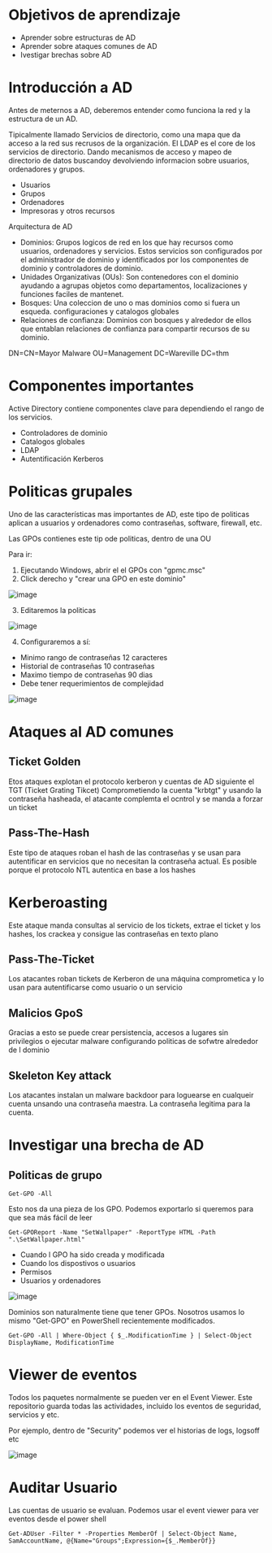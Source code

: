 # Objetivos de aprendizaje

- Aprender sobre estructuras de AD
- Aprender sobre ataques comunes de AD
- Ivestigar brechas sobre AD

# Introducción a AD

Antes de meternos a AD, deberemos entender como funciona la red y la estructura de un AD.

Tipicalmente llamado Servicios de directorio, como una mapa que da acceso a la red sus recrusos de la organización. El LDAP es el core de los servicios de directorio. Dando mecanismos de acceso y mapeo de directorio de datos buscandoy devolviendo informacion sobre usuarios, ordenadores y grupos.

- Usuarios
- Grupos
- Ordenadores
- Impresoras y otros recursos

Arquitectura de AD

- Dominios: Grupos logicos de red en los que hay recursos como usuarios, ordenadores y servicios. Estos servicios son configurados por el administrador de dominio y identificados por los componentes de dominio y controladores de dominio.
- Unidades Organizativas (OUs): Son contenedores con el dominio ayudando a agrupas objetos como departamentos, localizaciones y funciones faciles de mantenet.
- Bosques: Una coleccion de uno o mas dominios como si fuera un esqueda. configuraciones y catalogos globales
- Relaciones de confianza: Dominios con bosques y alrededor de ellos que entablan relaciones de confianza para compartir recursos de su dominio.

DN=CN=Mayor Malware
OU=Management
DC=Wareville
DC=thm


# Componentes importantes 

Active Directory contiene componentes clave para dependiendo el rango de los servicios.

- Controladores de dominio
- Catalogos globales
- LDAP
- Autentificación Kerberos

# Politicas grupales

Uno de las características mas importantes de AD, este tipo de politicas aplican a usuarios y ordenadores como contraseñas, software, firewall, etc.

Las GPOs contienes este tip ode politicas, dentro de una OU

Para ir:

1. Ejecutando Windows, abrir el el GPOs con "gpmc.msc"
2. Click derecho y "crear una GPO en este dominio"

![image](https://github.com/user-attachments/assets/6ce4e411-60c6-44d1-b214-4dcd858328b2)

3. Editaremos la politicas

![image](https://github.com/user-attachments/assets/a7947053-61a3-4765-adbc-8260796bd5d9)

4. Configuraremos a sí:

- Minimo rango de contraseñas 12 caracteres
- Historial de contraseñas 10 contraseñas
- Maximo tiempo de contraseñas 90 dias
- Debe tener requerimientos de complejidad

![image](https://github.com/user-attachments/assets/c39d00ef-12dc-42be-8fe2-baef89a1e213)

# Ataques al AD comunes

## Ticket Golden

Etos ataques explotan el protocolo kerberon y cuentas de AD siguiente el TGT (Ticket Grating Tikcet) Comprometiendo la cuenta "krbtgt" y usando la contraseña hasheada, el atacante complemta el ocntrol y se manda a forzar un ticket

## Pass-The-Hash

Este tipo de ataques roban el hash de las contraseñas y se usan para autentificar en servicios que no necesitan la contraseña actual. Es posible porque el protocolo NTL autentica en base a los hashes

# Kerberoasting

Este ataque manda consultas al servicio de los tickets, extrae el ticket y los hashes, los crackea y consigue las contraseñas en texto plano

## Pass-The-Ticket

Los atacantes roban tickets de Kerberon de una máquina comprometica y lo usan para autentificarse como usuario o un servicio

## Malicios GpoS

Gracias a esto se puede crear persistencia, accesos a lugares sin privilegios o ejecutar malware configurando politicas de sofwtre alrededor de l dominio

## Skeleton Key attack

Los atacantes instalan un malware backdoor para loguearse en cualqueir cuenta unsando una contraseña maestra. La contraseña legitima para la cuenta.

# Investigar una brecha de AD

## Politicas de grupo

```
Get-GPO -All
```

Esto nos da una pieza de los GPO. Podemos exportarlo si queremos para que sea más fácil de leer

```
Get-GPOReport -Name "SetWallpaper" -ReportType HTML -Path ".\SetWallpaper.html"
```

- Cuando l GPO ha sido creada y modificada
- Cuando los dispostivos o usuarios
- Permisos
- Usuarios y ordenadores

![image](https://github.com/user-attachments/assets/8060ec98-c0c7-40d9-b271-7b587b55a829)

Dominios son naturalmente tiene que tener GPOs. Nosotros usamos lo mismo "Get-GPO" en PowerShell recientemente modificados.

```
Get-GPO -All | Where-Object { $_.ModificationTime } | Select-Object DisplayName, ModificationTime
```

# Viewer de eventos

Todos los paquetes normalmente se pueden ver en el Event Viewer. Este repositorio guarda todas las actividades, incluido los eventos de seguridad, servicios y etc.

Por ejemplo, dentro de "Security" podemos ver el historias de logs, logsoff etc

![image](https://github.com/user-attachments/assets/9e3744da-10ce-4666-a7dd-ed5d0e98fb1c)

# Auditar Usuario

Las cuentas de usuario se evaluan. Podemos usar el event viewer para ver eventos desde el power shell

```
Get-ADUser -Filter * -Properties MemberOf | Select-Object Name, SamAccountName, @{Name="Groups";Expression={$_.MemberOf}}
```




